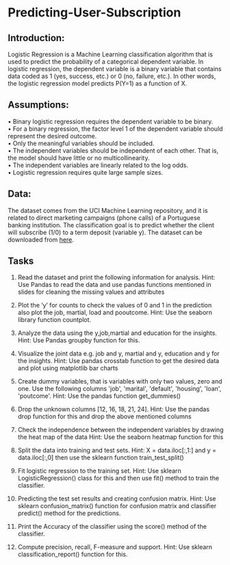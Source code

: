 # Predicting-User-Subscription

## Introduction:
Logistic Regression is a Machine Learning classification algorithm that is used to predict the
probability of a categorical dependent variable. In logistic regression, the dependent variable is
a binary variable that contains data coded as 1 (yes, success, etc.) or 0 (no, failure, etc.). In other
words, the logistic regression model predicts P(Y=1) as a function of X.

## Assumptions:
• Binary logistic regression requires the dependent variable to be binary.<br/>
• For a binary regression, the factor level 1 of the dependent variable should represent the
desired outcome.<br/>
• Only the meaningful variables should be included.<br/>
• The independent variables should be independent of each other. That is, the model
should have little or no multicollinearity.<br/>
• The independent variables are linearly related to the log odds.<br/>
• Logistic regression requires quite large sample sizes.<br/>

## Data:
The dataset comes from the UCI Machine Learning repository, and it is related to direct marketing
campaigns (phone calls) of a Portuguese banking institution. The classification goal is to predict
whether the client will subscribe (1/0) to a term deposit (variable y). The dataset can be
downloaded from <a href="https://raw.githubusercontent.com/madmashup/targeted-marketing-predictive-engine/master/banking.csv">here</a>.

## Tasks
1. Read the dataset and print the following information for analysis.
Hint: Use Pandas to read the data and use pandas functions mentioned in slides for cleaning the missing
values and attributes

2. Plot the ‘y’ for counts to check the values of 0 and 1 in the prediction also plot the job, martial,
load and pooutcome.
Hint: Use the seaborn library function countplot.

3. Analyze the data using the y,job,martial and education for the insights.
Hint: Use Pandas groupby function for this.

4. Visualize the joint data e.g. job and y, martial and y, education and y for the insights.
Hint: Use pandas crosstab function to get the desired data and plot using matplotlib bar charts

5. Create dummy variables, that is variables with only two values, zero and one. Use the following
columns 'job', 'marital', 'default', 'housing', 'loan', 'poutcome'.
Hint: Use the pandas function get_dummies()

6. Drop the unknown columns [12, 16, 18, 21, 24].
Hint: Use the pandas drop function for this and drop the above mentioned columns

7. Check the independence between the independent variables by drawing the heat map of the
data
Hint: Use the seaborn heatmap function for this

8. Split the data into training and test sets.
Hint: X = data.iloc[:,1:] and y = data.iloc[:,0] then use the sklearn function train_test_split()

9. Fit logistic regression to the training set.
Hint: Use sklearn LogisticRegression() class for this and then use fit() method to train the
classifier.

10. Predicting the test set results and creating confusion matrix.
Hint: Use sklearn confusion_matrix() function for confusion matrix and classifier predict()
method for the predictions.

11. Print the Accuracy of the classifier using the score() method of the classifier.

12. Compute precision, recall, F-measure and support.
Hint: Use sklearn classification_report() function for this.
